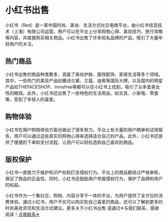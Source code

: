 # 小红书出售

小红书（Red）是一家中国时尚、美妆、生活方式社交电商平台，由小红书信息技术（上海）有限公司运营。用户可以在平台上分享购物心得、美妆技巧、旅行攻略等内容，并直接购买相关商品。小红书出售了许多知名品牌的产品，吸引了大量年轻用户的关注。

## 热门商品

小红书出售的商品种类繁多，涵盖了美妆护肤、服饰配饰、家居生活等多个领域。其中，一些热门的美妆产品如雅诗兰黛、兰蔻、迪奥等国际大牌，以及国内的明星产品如THEFACESHOP、innisfree等都可以在小红书上找到，吸引了众多爱美女性的眼球。此外，小红书还出售了一些特色的生活用品，如文具、小家电、零食等，受到了年轻人的喜爱。

## 购物体验

小红书在用户购物体验方面也做出了很多努力。平台上有大量的用户晒单和试用报告，用户可以通过这些真实的购物心得来选择适合自己的产品。此外，小红书还提供了便捷的下单和支付流程，让用户可以轻松选购自己喜欢的商品。

## 版权保护

小红书一直致力于维护知识产权和打击侵权行为。平台上的商品都经过严格审核，保证了商品的正品性。同时，小红书还鼓励用户举报侵权行为，保护了品牌和用户的权益。

小红书作为一个集社交、购物、内容分享于一体的平台，为用户提供了全方位的消费体验。通过小红书，用户不仅可以购买到自己喜爱的商品，还可以了解到更多的时尚美妆资讯和生活方式建议。更多关于小红书出售 请通过✈与我们联系，感谢阅读！[点我联系✈](https://pro.k02.cc)